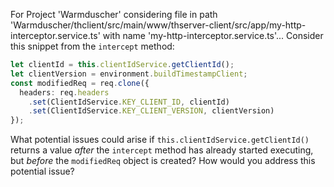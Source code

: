 For Project 'Warmduscher' considering file in path 'Warmduscher/thclient/src/main/www/thserver-client/src/app/my-http-interceptor.service.ts' with name 'my-http-interceptor.service.ts'... 
Consider this snippet from the `intercept` method:

```typescript
let clientId = this.clientIdService.getClientId();
let clientVersion = environment.buildTimestampClient;
const modifiedReq = req.clone({
  headers: req.headers
    .set(ClientIdService.KEY_CLIENT_ID, clientId)
    .set(ClientIdService.KEY_CLIENT_VERSION, clientVersion)
});
```

What potential issues could arise if `this.clientIdService.getClientId()` returns a value *after* the `intercept` method has already started executing, but *before* the `modifiedReq` object is created?  How would you address this potential issue?